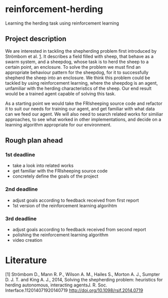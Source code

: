# reinforcement-herding
Learning the herding task using reinforcement learning

## Project description

We are interested in tackling the shepherding problem first introduced by Strömbom et al. [1](#-literature). It describes a field filled with sheep, that behave as a swarm system, and a sheepdog, whose task is to herd the sheep to a certain point, an enclosure. To solve the problem we must find an appropriate behaviour pattern for the sheepdog, for it to successfully shepherd the sheep into an enclosure. We think this problem could be tackled by using reinforcement learning, where the sheepdog is an agent, unfamiliar with the herding characteristics of the sheep. Our end result would be a trained agent capable of solving this task.

As a starting point we would take the FRIsheeping source code and refactor it to suit our needs for training our agent, and get familiar with what data can we feed our agent. We will also need to search related works for similiar approaches, to see what worked in other implementations, and decide on a learning algorithm appropriate for our environment.

## Rough plan ahead

### 1st deadline
- take a look into related works
- get familiar with the FRIsheeping source code
- concretely define the goals of the project

### 2nd deadline
- adjust goals according to feedback received from first report
- 1st version of the reinforcement learning algorihtm

### 3rd deadline
- adjust goals according to feedback received from second report
- polishing the reinforcement learning algorithm
- video creation


# Literature
[1] Strömbom D., Mann R. P., Wilson A. M., Hailes S., Morton A. J., Sumpter D. J. T. and King A. J.,
2014, Solving the shepherding problem: heuristics for herding autonomous, interacting agentsJ. R. Soc. Interface.112014071920140719
http://doi.org/10.1098/rsif.2014.0719
